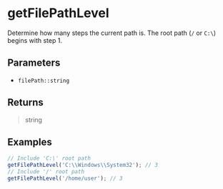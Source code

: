 # getFilePathLevel <Badge type="tip" text="JavaScript" />

Determine how many steps the current path is. The root path (`/` or `C:\`) begins with step 1.

## Parameters

- `filePath::string`

## Returns

> string

## Examples

```javascript
// Include 'C:\' root path
getFilePathLevel('C:\\Windows\\System32'); // 3
// Include '/' root path
getFilePathLevel('/home/user'); // 3
```

